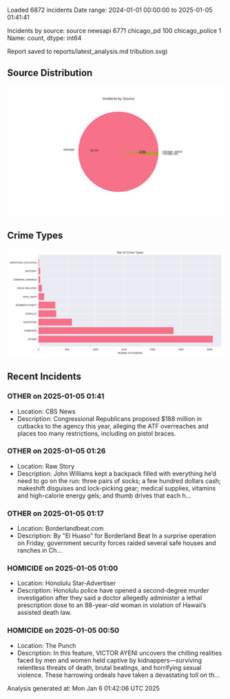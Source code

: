 
Loaded 6872 incidents
Date range: 2024-01-01 00:00:00 to 2025-01-05 01:41:41

Incidents by source:
source
newsapi           6771
chicago_pd         100
chicago_police       1
Name: count, dtype: int64

Report saved to reports/latest_analysis.md
tribution.svg)

## Source Distribution
![Source Distribution](images/source_distribution.svg)

## Crime Types
![Crime Types](images/crime_types.svg)

## Recent Incidents

### OTHER on 2025-01-05 01:41
- Location: CBS News
- Description: Congressional Republicans proposed $188 million in cutbacks to the agency this year, alleging the ATF overreaches and places too many restrictions, including on pistol braces.


### OTHER on 2025-01-05 01:26
- Location: Raw Story
- Description: John Williams kept a backpack filled with everything he’d need to go on the run: three pairs of socks; a few hundred dollars cash; makeshift disguises and lock-picking gear; medical supplies, vitamins and high-calorie energy gels; and thumb drives that each h…


### OTHER on 2025-01-05 01:17
- Location: Borderlandbeat.com
- Description: By "El Huaso" for Borderland Beat In a surprise operation on Friday, government security forces raided several safe houses and ranches in Ch...


### HOMICIDE on 2025-01-05 01:00
- Location: Honolulu Star-Advertiser
- Description: Honolulu police have opened a second-degree murder investigation after they said a doctor allegedly administer a lethal prescription dose to an 88-year-old woman in violation of Hawaii’s assisted death law.


### HOMICIDE on 2025-01-05 00:50
- Location: The Punch
- Description: In this feature, VICTOR AYENI uncovers the chilling realities faced by men and women held captive by kidnappers—surviving relentless threats of death, brutal beatings, and horrifying sexual violence. These harrowing ordeals have taken a devastating toll on th…

Analysis generated at: Mon Jan  6 01:42:06 UTC 2025
